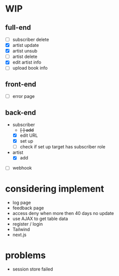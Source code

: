 # WIP
## full-end
- [ ] subscriber delete
- [x] artist update
- [x] artist unsub
- [ ] artist delete
- [x] edit artist info
- [ ] upload book info
## front-end
- [ ] error page
## back-end
* subscriber
    - ~~[ ] add~~
    - [x] edit URL
    - [x] set up
    - [ ] check if set up target has subscriber role
* artist
    - [x] add
- [ ] webhook

# considering implement
- log page
- feedback page
- access deny when more then 40 days no update
- use AJAX to get table data
- register / login
- Tailwind
- next.js

# problems
- session store failed